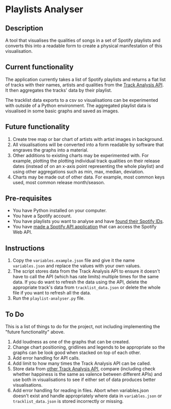 # Playlists Analyser
## Description
A tool that visualises the qualities of songs in a set of Spotify playlists and converts this into a readable form to create a physical manifestation of this visualisation. 

## Current functionality
The application currently takes a list of Spotify playlists and returns a flat list of tracks with their names, artists and qualities from the [Track Analysis API](https://rapidapi.com/soundnet-soundnet-default/api/track-analysis/playground/apiendpoint_78b81b32-03a1-4044-aa46-ac17aa2528fe). It then aggregates the tracks' data by their playlist.

The tracklist data exports to a csv so visualisations can be experimented with outside of a Python environment. The aggregated playlist data is visualised in some basic graphs and saved as images.

## Future functionality
1. Create tree map or bar chart of artists with artist images in background.
1. All visualisations will be converted into a form readable by software that engraves the graphs into a material.
1. Other additions to existing charts may be experimented with. For example, plotting the plotting individual track qualities on their release dates (instead of on an x-axis point representing the whole playlist) and using other aggregations such as min, max, median, deviation.
1. Charts may be made out of other data. For example, most common keys used, most common release month/season.

## Pre-requisites
* You have Python installed on your computer.
* You have a Spotify account.
* You have playlists you want to analyse and have [found their Spotify IDs](https://developer.spotify.com/documentation/web-api/concepts/spotify-uris-ids).
* You have [made a Spotify API application](https://developer.spotify.com/documentation/web-api/concepts/apps) that can access the Spotify Web API.

## Instructions
1. Copy the `variables.example.json` file and give it the name `variables.json` and replace the values with your own values.
1. The script stores data from the Track Analysis API to ensure it doesn't have to call the API (which has rate limits) multiple times for the same data. If you do want to refresh the data using the API, delete the appropriate track's data from `tracklist_data.json` or delete the whole file if you want to refresh all the data.
1. Run the `playlist-analyser.py` file.

## To Do
This is a list of things to do for the project, not including implementing the "future functionality" above.
1. Add loudness as one of the graphs that can be created.
1. Change chart positioning, gridlines and legends to be appropriate so the graphs can be look good when stacked on top of each other.
1. Add error handling for API calls.
1. Add limit to how many times the Track Analysis API can be called.
1. Store data from [other Track Analysis API](https://rapidapi.com/music-metrics-music-metrics-default/api/spotify-audio-features-track-analysis), compare (including check whether happiness is the same as valence between different APIs) and use both in visualisations to see if either set of data produces better visualisations.
1. Add error handling for reading in files. Abort when variables.json doesn't exist and handle appropriately where data in `variables.json` or `tracklist_data.json` is stored incorrectly or missing.

